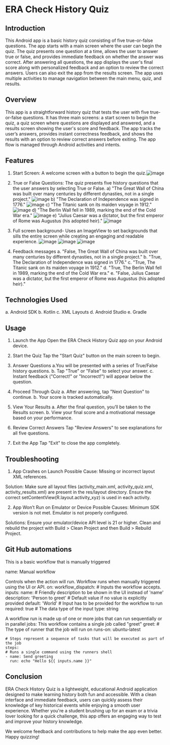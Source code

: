 # ERA Check History Quiz

## Introduction
This Android app is a basic history quiz consisting of five true-or-false questions. The app starts with a main screen where the user can begin the quiz. The quiz presents one question at a time, allows the user to answer true or false, and provides immediate feedback on whether the answer was correct. After answering all questions, the app displays the user's final score along with personalized feedback and an option to review the correct answers. Users can also exit the app from the results screen. The app uses multiple activities to manage navigation between the main menu, quiz, and results.

## Overview
This app is a straightforward history quiz that tests the user with five true-or-false questions. It has three main screens: a start screen to begin the quiz, a quiz screen where questions are displayed and answered, and a results screen showing the user's score and feedback. The app tracks the user’s answers, provides instant correctness feedback, and shows the results with an option to review correct answers before exiting. The app flow is managed through Android activities and intents.

## Features
1. Start Screen: A welcome screen with a button to begin the quiz.![image](https://github.com/user-attachments/assets/0c2c7fca-d7b8-4691-9637-54be1c8fb0ae)

2. True or False Questions: The quiz presents five history questions that the user answers by selecting True or False.
   a) "The Great Wall of China was built over many centuries by different dynasties, not in a single project." ![image](https://github.com/user-attachments/assets/49a83c51-48dc-4552-860c-a47cd6f3f904)
   b) "The Declaration of Independence was signed in 1776." ![image](https://github.com/user-attachments/assets/1bf963c3-a834-42e5-8cd2-0d55a510756e)
   c) "The Titanic sank on its maiden voyage in 1912." ![image](https://github.com/user-attachments/assets/de319a37-f0ba-47ef-9274-a38087e3a462)
   d) "The Berlin Wall fell in 1989, marking the end of the Cold War era." ![image](https://github.com/user-attachments/assets/5df88172-9233-4f42-a2f7-61563505663c)
   e) "Julius Caesar was a dictator, but the first emperor of Rome was Augustus (his adopted heir)." ![image](https://github.com/user-attachments/assets/a23dcd14-320e-4048-bcdd-c50ad0c6d064)

3. Full screen background- Uses an ImageView to set backgrounds that sills the entire screen while creating an engaging and readable experience.
   ![image](https://github.com/user-attachments/assets/5df628b1-0c21-4098-ac5b-8cdd749146fb)
   ![image](https://github.com/user-attachments/assets/935b5b5b-ea9b-4e76-950b-47b50095c58e)
   ![image](https://github.com/user-attachments/assets/87f7ace7-7e4f-4624-a733-915775e54d95)

4. Feedback messages
a. "False, The Great Wall of China was built over many centuries by different dynasties, not in a single project."
b. "True,  The Declaration of Independence was signed in 1776."
c. "True, The Titanic sank on its maiden voyage in 1912."
d. "True, The Berlin Wall fell in 1989, marking the end of the Cold War era."
e. "False, Julius Caesar was a dictator, but the first emperor of Rome was Augustus (his adopted heir)."
                    
## Technologies Used
a. Android SDK 
b. Kotlin 
c. XML Layouts 
d. Android Studio 
e. Gradle

## Usage 
1. Launch the App
Open the ERA Check History Quiz app on your Android device.

2. Start the Quiz
Tap the "Start Quiz" button on the main screen to begin.

3. Answer Questions
a.You will be presented with a series of True/False history questions.
b. Tap "True" or "False" to select your answer.
c. Instant feedback ("Correct!" or "Incorrect!") will appear below the question.

4. Proceed Through Quiz
a. After answering, tap "Next Question" to continue.
b. Your score is tracked automatically.

5. View Your Results
a. After the final question, you’ll be taken to the Results screen.
b. View your final score and a motivational message based on your performance.

6. Review Correct Answers
Tap "Review Answers" to see explanations for all five questions.

7. Exit the App
Tap "Exit" to close the app completely.

## Troubleshooting
1. App Crashes on Launch
Possible Cause:
 Missing or incorrect layout XML references.

Solution:
Make sure all layout files (activity_main.xml, activity_quiz.xml, activity_results.xml) are present in the res/layout directory.
Ensure the correct setContentView(R.layout.activity_xyz) is used in each activity.

2. App Won’t Run on Emulator or Device
Possible Causes:
Minimum SDK version is not met.
Emulator is not properly configured.

Solutions:
Ensure your emulator/device API level is 21 or higher.
Clean and rebuild the project with Build > Clean Project and then Build > Rebuild Project.

## Git Hub automations 
 This is a basic workflow that is manually triggered 
 
name: Manual workflow 
 
 Controls when the action will run. Workflow runs when manually triggered using the UI 
 or API. 
on: 
  workflow_dispatch: 
    # Inputs the workflow accepts. 
    inputs: 
      name: 
        # Friendly description to be shown in the UI instead of 'name' 
        description: 'Person to greet' 
        # Default value if no value is explicitly provided 
        default: 'World' 
        # Input has to be provided for the workflow to run 
        required: true 
        # The data type of the input 
  type: string 
 
 A workflow run is made up of one or more jobs that can run sequentially or in parallel 
jobs: 
   This workflow contains a single job called "greet" 
  greet: 
    # The type of runner that the job will run on 
    runs-on: ubuntu-latest 
 
    # Steps represent a sequence of tasks that will be executed as part of the job 
    steps: 
    # Runs a single command using the runners shell 
    - name: Send greeting 
      run: echo "Hello ${{ inputs.name }}"

## Conclusion
ERA Check History Quiz is a lightweight, educational Android application designed to make learning history both fun and accessible. With a clean interface and immediate feedback, users can quickly assess their knowledge of key historical events while enjoying a smooth user experience. Whether you're a student brushing up for an exam or a trivia lover looking for a quick challenge, this app offers an engaging way to test and improve your history knowledge.

We welcome feedback and contributions to help make the app even better. Happy quizzing!



